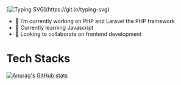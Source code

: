 
[![Typing SVG](https://readme-typing-svg.herokuapp.com/?lines=+Hi+there+👋;I’m+Álisson+Marques+Miquelace;Web+developer;)](https://git.io/typing-svg)

- 🔭 I’m currently working on PHP and Laravel the PHP framework
- 🌱 Currently learning Javascript
- 👯 Looking to collaborate on frontend development

<h1>Tech Stacks</h1>


[![Anurag's GitHub stats](https://github-readme-stats.vercel.app/api?username=alissonthx&count_private=true&show_icons=true&hide=issues,contribs&theme=radical)](https://github.com/anuraghazra/github-readme-stats)

